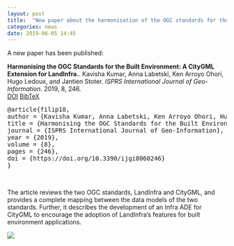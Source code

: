 ```yaml
---
layout: post
title:  "New paper about the harmonisation of the OGC standards for the built environment"
categories: news
date: 2019-06-05 14:45
---
```


A new paper has been published:

<div class="filteredelement"><strong> Harmonising the OGC Standards for the Built Environment: A CityGML Extension for LandInfra.</strong>. Kavisha Kumar, Anna Labetski, Ken Arroyo Ohori, Hugo Ledoux, and Jantien Stoter.<em> ISPRS International Journal of Geo-Information</em>. 2019, 8, 246. <br/><a href="https://doi.org/10.3390/ijgi8060246"><i class="fas fa-external-link-alt"></i> DOI</a> <a href="#bibSouthall17" data-toggle="collapse"><i class="fas fa-caret-square-down"></i> BibTeX</a> <div id="bibfilip18" class="collapse" tabindex="-1"><pre class="bibtex">@article{filip18,
author = {Kavisha Kumar, Anna Labetski, Ken Arroyo Ohori, Hugo Ledoux, and Jantien Stoter},
title = {Harmonising the OGC Standards for the Built Environment: A CityGML Extension for LandInfra.},
journal = {ISPRS International Journal of Geo-Information},
year = {2019},
volume = {8},
pages = {246},
doi = {https://doi.org/10.3390/ijgi8060246}
}</pre></div></div>


<br>

The article reviews the two OGC standards, LandInfra and CityGML, and provides a complete mapping between the data models of the two standards.
Further, it describes the development of an Infra ADE for CityGML to encourage the adoption of LandInfra’s features for built environment applications.


<a href="https://doi.org/10.3390/ijgi8060246"><img src="{{ site.baseurl }}/img/2019/LandinfraPaper2.png"/></a><br/>
